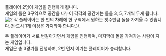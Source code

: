 플레이어 2명이 게임을 진행하게 됩니다.\
게임의 룰은 3구역으로 공간을 나누어 각각의 공간에는 돌을 3, 5, 7개씩 두게 됩니다.\
![2](https://user-images.githubusercontent.com/42165319/44079204-6bf61d72-9fe3-11e8-88fe-c6a1eb10c05d.png)
각 플레이어는 한 번의 차례에 한 구역에서 원하는 갯수만큼 돌을 가져올 수 있습니다.(반드시 1개 이상은 가져와야 합니다.)\

두 플레이어가 서로 번갈아가면서 게임을 진행하며, 마지막에 돌을 가져가는 사람이 지는 게임입니다.\
게임은 총 3경기를 진행하며, 2번 먼저 이기는 플레이어가 승리합니다.
